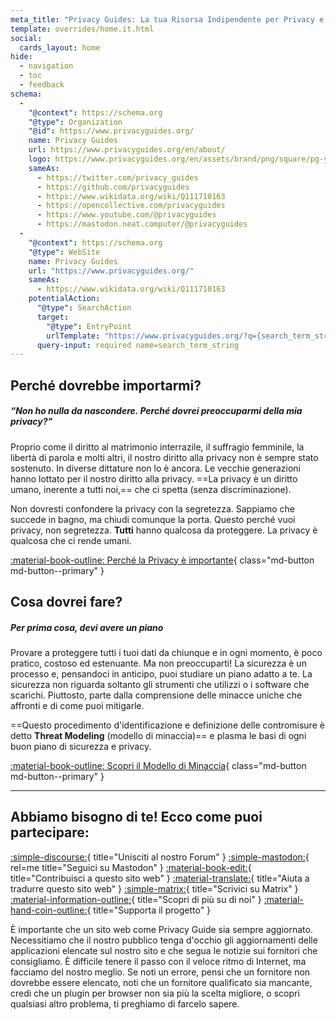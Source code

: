 ```yaml
---
meta_title: "Privacy Guides: La tua Risorsa Indipendente per Privacy e Sicurezza"
template: overrides/home.it.html
social:
  cards_layout: home
hide:
  - navigation
  - toc
  - feedback
schema:
  - 
    "@context": https://schema.org
    "@type": Organization
    "@id": https://www.privacyguides.org/
    name: Privacy Guides
    url: https://www.privacyguides.org/en/about/
    logo: https://www.privacyguides.org/en/assets/brand/png/square/pg-yellow.png
    sameAs:
      - https://twitter.com/privacy_guides
      - https://github.com/privacyguides
      - https://www.wikidata.org/wiki/Q111710163
      - https://opencollective.com/privacyguides
      - https://www.youtube.com/@privacyguides
      - https://mastodon.neat.computer/@privacyguides
  - 
    "@context": https://schema.org
    "@type": WebSite
    name: Privacy Guides
    url: "https://www.privacyguides.org/"
    sameAs:
      - https://www.wikidata.org/wiki/Q111710163
    potentialAction:
      "@type": SearchAction
      target:
        "@type": EntryPoint
        urlTemplate: "https://www.privacyguides.org/?q={search_term_string}"
      query-input: required name=search_term_string
---
```


<!-- markdownlint-disable-next-line -->
## Perché dovrebbe importarmi?

##### “Non ho nulla da nascondere. Perché dovrei preoccuparmi della mia privacy?"

Proprio come il diritto al matrimonio interrazile, il suffragio femminile, la libertà di parola e molti altri, il nostro diritto alla privacy non è sempre stato sostenuto. In diverse dittature non lo è ancora. Le vecchie generazioni hanno lottato per il nostro diritto alla privacy. ==La privacy è un diritto umano, inerente a tutti noi,== che ci spetta (senza discriminazione).

Non dovresti confondere la privacy con la segretezza. Sappiamo che succede in bagno, ma chiudi comunque la porta. Questo perché vuoi privacy, non segretezza. **Tutti** hanno qualcosa da proteggere. La privacy è qualcosa che ci rende umani.

[:material-book-outline: Perché la Privacy è importante](basics/why-privacy-matters.md){ class="md-button md-button--primary" }

## Cosa dovrei fare?

##### Per prima cosa, devi avere un piano

Provare a proteggere tutti i tuoi dati da chiunque e in ogni momento, è poco pratico, costoso ed estenuante. Ma non preoccuparti! La sicurezza è un processo e, pensandoci in anticipo, puoi studiare un piano adatto a te. La sicurezza non riguarda soltanto gli strumenti che utilizzi o i software che scarichi. Piuttosto, parte dalla comprensione delle minacce uniche che affronti e di come puoi mitigarle.

==Questo procedimento d'identificazione e definizione delle contromisure è detto **Threat Modeling** (modello di minaccia)== e plasma le basi di ogni buon piano di sicurezza e privacy.

[:material-book-outline: Scopri il Modello di Minaccia](basics/threat-modeling.md){ class="md-button md-button--primary" }

---

## Abbiamo bisogno di te! Ecco come puoi partecipare:

[:simple-discourse:](https://discuss.privacyguides.net/){ title="Unisciti al nostro Forum" }
[:simple-mastodon:](https://mastodon.neat.computer/@privacyguides){ rel=me title="Seguici su Mastodon" }
[:material-book-edit:](https://github.com/privacyguides/privacyguides.org){ title="Contribuisci a questo sito web" }
[:material-translate:](https://matrix.to/#/#pg-i18n:aragon.sh){ title="Aiuta a tradurre questo sito web" }
[:simple-matrix:](https://matrix.to/#/#privacyguides:matrix.org){ title="Scrivici su Matrix" }
[:material-information-outline:](about/index.md){ title="Scopri di più su di noi" }
[:material-hand-coin-outline:](about/donate.md){ title="Supporta il progetto" }

È importante che un sito web come Privacy Guide sia sempre aggiornato. Necessitiamo che il nostro pubblico tenga d'occhio gli aggiornamenti delle applicazioni elencate sul nostro sito e che segua le notizie sui fornitori che consigliamo. È difficile tenere il passo con il veloce ritmo di Internet, ma facciamo del nostro meglio. Se noti un errore, pensi che un fornitore non dovrebbe essere elencato, noti che un fornitore qualificato sia mancante, credi che un plugin per browser non sia più la scelta migliore, o scopri qualsiasi altro problema, ti preghiamo di farcelo sapere.
